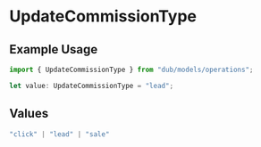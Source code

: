 # UpdateCommissionType

## Example Usage

```typescript
import { UpdateCommissionType } from "dub/models/operations";

let value: UpdateCommissionType = "lead";
```

## Values

```typescript
"click" | "lead" | "sale"
```